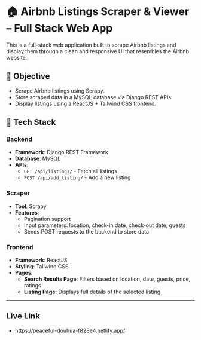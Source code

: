 # 🏠 Airbnb Listings Scraper & Viewer – Full Stack Web App

This is a full-stack web application built to scrape Airbnb listings and display them through a clean and responsive UI that resembles the Airbnb website.

## 📌 Objective

- Scrape Airbnb listings using Scrapy.
- Store scraped data in a MySQL database via Django REST APIs.
- Display listings using a ReactJS + Tailwind CSS frontend.

## 🚀 Tech Stack

### Backend
- **Framework**: Django REST Framework
- **Database**: MySQL
- **APIs**:
  - `GET /api/listings/` - Fetch all listings
  - `POST /api/add_listing/` - Add a new listing

### Scraper
- **Tool**: Scrapy
- **Features**:
  - Pagination support
  - Input parameters: location, check-in date, check-out date, guests
  - Sends POST requests to the backend to store data

### Frontend
- **Framework**: ReactJS
- **Styling**: Tailwind CSS
- **Pages**:
  - **Search Results Page**: Filters based on location, date, guests, price, ratings
  - **Listing Page**: Displays full details of the selected listing

---

## Live Link
- https://peaceful-douhua-f828e4.netlify.app/
